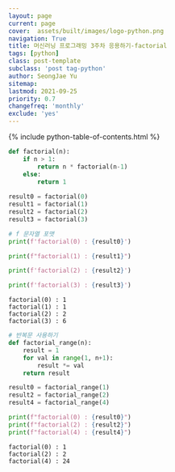 ```yaml
---
layout: page
current: page
cover:  assets/built/images/logo-python.png
navigation: True
title: 머신러닝 프로그래밍 3주차 응용하기-factorial
tags: [python]  
class: post-template
subclass: 'post tag-python'
author: SeongJae Yu
sitemap:
lastmod: 2021-09-25
priority: 0.7
changefreq: 'monthly'
exclude: 'yes'
---
```

{% include python-table-of-contents.html %}

```python
def factorial(n):
    if n > 1:
        return n * factorial(n-1)
    else:
        return 1
    
result0 = factorial(0)
result1 = factorial(1)
result2 = factorial(2)
result3 = factorial(3)
```


```python
# f 문자열 포맷
print(f'factorial(0) : {result0}')

print(f"factorial(1) : {result1}") 

print(f'factorial(2) : {result2}') 

print(f'factorial(3) : {result3}')
```

    factorial(0) : 1
    factorial(1) : 1
    factorial(2) : 2
    factorial(3) : 6



```python
# 반복문 사용하기
def factorial_range(n):
    result = 1
    for val in range(1, n+1): 
        result *= val
    return result
```


```python
result0 = factorial_range(1)
result2 = factorial_range(2)
result4 = factorial_range(4)
```


```python
print(f"factorial(0) : {result0}")
print(f"factorial(2) : {result2}")
print(f"factorial(4) : {result4}")
```

    factorial(0) : 1
    factorial(2) : 2
    factorial(4) : 24
    
